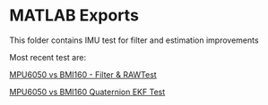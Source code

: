 # MATLAB Exports

This folder contains IMU test for filter and estimation improvements 

Most recent test are:

[MPU6050 vs BMI160 - Filter & RAWTest](https://github.com/ibrahimcahit/VTVL/tree/main/MATLAB%20Exports/Filter%20Tests/MPU6050%20vs%20BMI160)

[MPU6050 vs BMI160 Quaternion EKF Test](https://github.com/ibrahimcahit/VTVL/tree/main/MATLAB%20Exports/Estimator%20Tests/MPU6050%20vs%20BMI160%20Quaternion%20EKF%20Test)